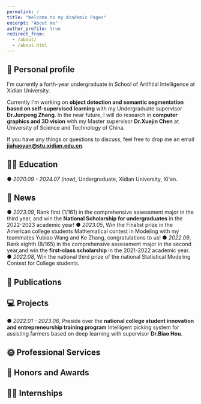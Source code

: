 ```yaml
---
permalink: /
title: "Welcome to my Academic Pages"
excerpt: "About me"
author_profile: true
redirect_from: 
  - /about/
  - /about.html
---
```


## 🧑 Personal profile

 I'm currently a forth-year undergraduate in School of Artifitial Intelligence at Xidian University. 

 Currently I'm working on **object detection and semantic segmentation based on self-supervised learning** with my Undergraduate supervisor **Dr.Junpeng Zhang**. In the near future, I will 
 do research in **computer graphics and 3D vision** with my Master supervisor **Dr.Xuejin Chen** at University of Science and Technology of China.

 If you have any things or questions to discuss, feel free to drop me an email **jiahaoyan@stu.xidian.edu.cn**.

## 👨‍🎓 Education

 ● *2020.09 - 2024.07 (now)*, Undergraduate, Xidian University, Xi'an.

## 📰 News
  
 ● *2023.09*, Rank first (1/161) in the comprehensive assessment major in the third year, and win the **National Scholarship for undergraduates** in the 2022-2023 academic year!
 ● *2023.05*, Win the Finalist prize in the American college students Mathematical contest in Modeling with my teammates Yubiao Wang and Ke Zhang, congratulations to us!
 ● *2022.09*, Rank eighth (8/165) in the comprehensive assessment major in the second year,and win the **first-class scholarship** in the 2021-2022 academic year.
 ● *2022.08*, Win the national third prize of the national Statistical Modeling Contest for College students.
 
## 📝 Publications

## 💻 Projects

 ● *2022.01 - 2023.06*, Preside over the **national college student innovation and entrepreneurship training program** Intelligent picking system for assisting farmers based on deep 
    learning with supervisor **Dr.Biao Hou**.

## 🌞 Professional Services

## 🏅 Honors and Awards

## 👨‍💻 Internships


